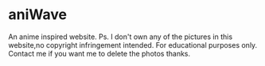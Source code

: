 # aniWave
An anime inspired website.
Ps. I don't own any of the pictures in this website,no copyright infringement intended.
For educational purposes only. Contact me if you want me to delete the photos thanks.
